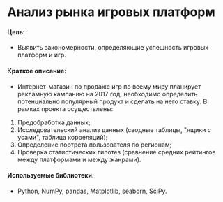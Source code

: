 # Анализ рынка игровых платформ

#### Цель: 
- Выявить закономерности, определяющие успешность игровых платформ и игр.

#### Краткое описание:
- Интернет-магазин по продаже игр по всему миру планирует рекламную кампанию на 2017 год, необходимо определить потенциально популярный продукт и сделать на него ставку. В рамках проекта осуществлены:

1. Предобработка данных;
2. Исследовательский анализ данных (сводные таблицы, "ящики с усами", таблица корреляций);
3. Определение портрета пользователя по регионам;
4. Проверка статистических гипотез (сравнение средних рейтингов между платформами и между жанрами).

#### Используемые библиотеки:
- Python, NumPy, pandas, Matplotlib, seaborn, SciPy.